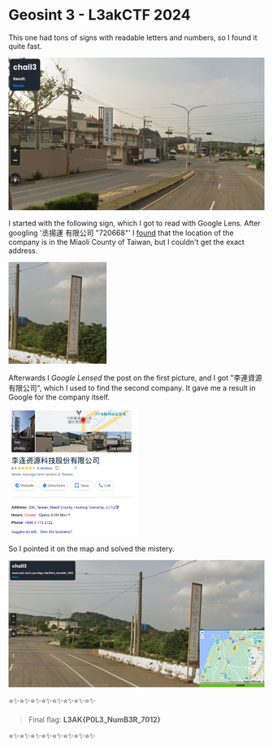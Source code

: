 # Geosint 3 - L3akCTF 2024

This one had tons of signs with readable letters and numbers, so I found it quite fast.

<img src="media/geochall3_begin.png" alt="initial image"  height="300">

I started with the following sign, which I got to read with Google Lens. After googling '丞揚運 有限公司 "720668"' I [found](https://www.arch-world.com.tw/vender/VenderKeylist.aspx?M=%E8%8B%97%E6%A0%97&P=5) that the location of the company is in the Miaoli County of Taiwan, but I couldn't get the exact address.

<img src="media/geochall3_firstsign.png" alt="first sign"  height="200">

Afterwards I *Google Lensed* the post on the first picture, and I got "李連資源 有限公司", which I used to find the second company. It gave me a result in Google for the company itself.   

<img src="media/geochall3_company.png" alt="second company"  height="250">


So I pointed it on the map and solved the mistery.

<img src="media/geochall3_solved.png" alt="solution image"  height="250"> 

:star::sparkles::star::sparkles::star::sparkles::star::sparkles::star::sparkles::star::sparkles::star::sparkles::star::sparkles:

> Final flag: **L3AK{P0L3_NumB3R_7012}**

:star::sparkles::star::sparkles::star::sparkles::star::sparkles::star::sparkles::star::sparkles::star::sparkles::star::sparkles: